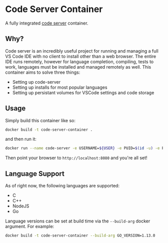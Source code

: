 # Code Server Container

A fully integrated [code server](https://github.com/cdr/code-server) container.

## Why?

Code server is an incredibly useful project for running and managing a full VS Code IDE with no client to install other than a web browser. The entire IDE runs remotely, however for language completion, compiling, tests to work, languages must be installed and managed remotely as well. This container aims to solve three things:

* Setting up code-server
* Setting up installs for most popular languages
* Setting up persistant volumes for VSCode settings and code storage

## Usage

Simply build this container like so:

```bash
docker build -t code-server-container .
```

and then run it:

```bash
docker run --name code-server -e USERNAME=${USER} -e PUID=$(id -u) -e PGIG=$(id -g) -p 8080:8080 -v $HOME/code-server:/code-server -v /var/run/docker.sock:/var/run/docker.sock -d -t code-server-container
```

Then point your browser to `http://localhost:8080` and you're all set!

## Language Support

As of right now, the following languages are supported:

* C
* C++
* NodeJS
* Go

Language versions can be set at build time via the `--build-arg` docker argument. For example:

```bash
docker build -t code-server-container --build-arg GO_VERSION=1.13.0
```